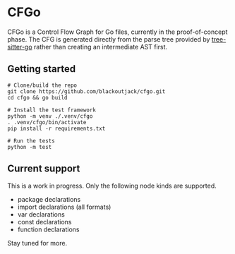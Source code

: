 # CFGo

CFGo is a Control Flow Graph for Go files, currently in the proof-of-concept
phase.  The CFG is generated directly from the parse tree provided by
[tree-sitter-go](https://github.com/tree-sitter/tree-sitter-go) rather than
creating an intermediate AST first.

## Getting started

```
# Clone/build the repo
git clone https://github.com/blackoutjack/cfgo.git
cd cfgo && go build

# Install the test framework
python -m venv ./.venv/cfgo
. .venv/cfgo/bin/activate
pip install -r requirements.txt

# Run the tests
python -m test
```

## Current support

This is a work in progress. Only the following node kinds are supported.
- package declarations
- import declarations (all formats)
- var declarations
- const declarations
- function declarations

Stay tuned for more.
